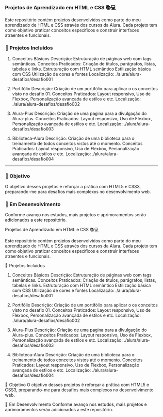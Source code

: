 ### Projetos de Aprendizado em HTML e CSS 📚💻

Este repositório contém projetos desenvolvidos como parte do meu aprendizado de HTML e CSS através dos cursos da Alura. Cada projeto tem como objetivo praticar conceitos específicos e construir interfaces atraentes e funcionais.

### 🚀 Projetos Incluídos

1. Conceitos Básicos
Descrição: Estruturação de páginas web com tags semânticas.
Conceitos Praticados: Criação de títulos, parágrafos, listas, tabelas e links.
Estruturação com HTML semântico
Estilização básica com CSS
Utilização de cores e fontes
Localização: ./alura/alura-desafios/desafio001

2. Portifólio 
Descrição: Criação de um portifólio para aplicar o os conceitos visto no desafio 01.
Conceitos Praticados: Layout responsivo, Uso de Flexbox, Personalização avançada de estilos e etc.
Localização: ./alura/alura-desafios/desafio002

3. Alura-Plus 
Descrição: Criação de uma pagina para a divulgação do Alura-plus.
Conceitos Praticados: Layout responsivo, Uso de Flexbox, Personalização avançada de estilos e etc.
Localização: ./alura/alura-desafios/desafio003

4. Biblioteca-Alura
Descrição: Criação de uma biblioteca para o treinamento de todos conceitos vistos até o momento.
Conceitos Praticados: Layout responsivo, Uso de Flexbox, Personalização avançada de estilos e etc.
Localização: ./alura/alura-desafios/desafio004

---

### 🎯 Objetivo
O objetivo desses projetos é reforçar a prática com HTML5 e CSS3, preparando-me para desafios mais complexos no desenvolvimento web.

### 🚧 Em Desenvolvimento
Conforme avanço nos estudos, mais projetos e aprimoramentos serão adicionados a este repositório.


Projetos de Aprendizado em HTML e CSS 📚💻

Este repositório contém projetos desenvolvidos como parte do meu aprendizado de HTML e CSS através dos cursos da Alura. Cada projeto tem como objetivo praticar conceitos específicos e construir interfaces atraentes e funcionais.

🚀 Projetos Incluídos

1. Conceitos Básicos
Descrição: Estruturação de páginas web com tags semânticas.
Conceitos Praticados: Criação de títulos, parágrafos, listas, tabelas e links.
Estruturação com HTML semântico
Estilização básica com CSS
Utilização de cores e fontes
Localização: ./alura/alura-desafios/desafio001

2. Portifólio 
Descrição: Criação de um portifólio para aplicar o os conceitos visto no desafio 01.
Conceitos Praticados: Layout responsivo, Uso de Flexbox, Personalização avançada de estilos e etc.
Localização: ./alura/alura-desafios/desafio002

3. Alura-Plus 
Descrição: Criação de uma pagina para a divulgação do Alura-plus.
Conceitos Praticados: Layout responsivo, Uso de Flexbox, Personalização avançada de estilos e etc.
Localização: ./alura/alura-desafios/desafio003

4. Biblioteca-Alura
Descrição: Criação de uma biblioteca para o treinamento de todos conceitos vistos até o momento.
Conceitos Praticados: Layout responsivo, Uso de Flexbox, Personalização avançada de estilos e etc.
Localização: ./alura/alura-desafios/desafio004

🎯 Objetivo
O objetivo desses projetos é reforçar a prática com HTML5 e CSS3, preparando-me para desafios mais complexos no desenvolvimento web.

🚧 Em Desenvolvimento
Conforme avanço nos estudos, mais projetos e aprimoramentos serão adicionados a este repositório.

